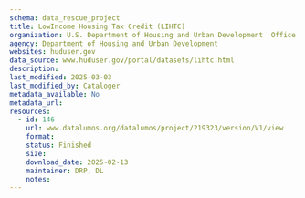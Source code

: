 ```yaml
---
schema: data_rescue_project 
title: LowIncome Housing Tax Credit (LIHTC)
organization: U.S. Department of Housing and Urban Development  Office of Policy Development and Research
agency: Department of Housing and Urban Development
websites: huduser.gov
data_source: www.huduser.gov/portal/datasets/lihtc.html
description: 
last_modified: 2025-03-03
last_modified_by: Cataloger
metadata_available: No
metadata_url: 
resources:
  - id: 146
    url: www.datalumos.org/datalumos/project/219323/version/V1/view
    format: 
    status: Finished
    size: 
    download_date: 2025-02-13
    maintainer: DRP, DL
    notes: 
---
```

